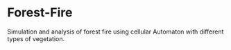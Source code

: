 # Forest-Fire
Simulation and analysis of forest fire using cellular Automaton with different types of vegetation. 
